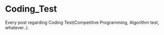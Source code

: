 # Coding_Test

Every post regarding Coding Test(Competitive Programming, Algorithm test, whatever..).
